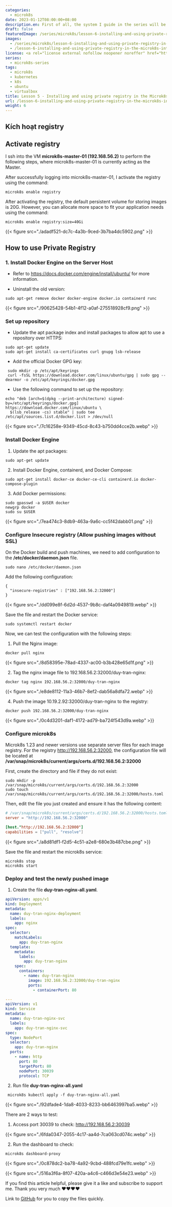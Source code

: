 ```yaml
---
categories:
  - microk8s
date: 2023-01-12T08:00:00+08:00
description.en: First of all, the system I guide in the series will be deployed in the VM environment and the images will not be public to the Internet so I use a private registry
draft: false
featuredImage: /series/microk8s/lesson-6-installing-and-using-private-registry-in-the-microk8s-integrator.webp
images:
  - /series/microk8s/lesson-6-installing-and-using-private-registry-in-the-microk8s-integrator.webp
  - /lesson-6-installing-and-using-private-registry-in-the-microk8s-integrator/images/index.en.png
license: <a rel="license external nofollow noopener noreffer" href="https://creativecommons.org/licenses/by-nc/4.0/" target="_blank">CC BY-NC 4.0</a>
series:
  - microk8s-series
tags:
  - microk8s
  - kubernetes
  - k8s
  - ubuntu
  - virtualbox
title: Lesson 5 - Installing and using private registry in the Microk8s integrator
url: /lesson-6-installing-and-using-private-registry-in-the-microk8s-integrator
weight: 6
---
```


## Kích hoạt registry

## Activate registry

I ssh into the VM **microk8s-master-01 (192.168.56.2)** to perform the following steps, where microk8s-master-01 is currently acting as the Master.

After successfully logging into microk8s-master-01, I activate the registry using the command:

```nginx
microk8s enable registry
```

After activating the registry, the default persistent volume for storing images is 20G. However, you can allocate more space to fit your application needs using the command:

```nginx
microk8s enable registry:size=40Gi
```

{{< figure src="./adadf521-dc7c-4a3b-9ced-3b7ba4dc5902.png" >}}

## How to use Private Registry

### 1. Install **Docker Engine** on the **Server Host**

- Refer to https://docs.docker.com/engine/install/ubuntu/ for more information.

- Uninstall the old version:

```nginx
sudo apt-get remove docker docker-engine docker.io containerd runc
```

{{< figure src="./90625428-54b1-4f12-a0af-275518928cf9.png" >}}

### Set up repository

- Update the apt package index and install packages to allow apt to use a repository over HTTPS:

```nginx
sudo apt-get update
sudo apt-get install ca-certificates curl gnupg lsb-release
```

- Add the official Docker GPG key:

```nginx
 sudo mkdir -p /etc/apt/keyrings
 curl -fsSL https://download.docker.com/linux/ubuntu/gpg | sudo gpg --dearmor -o /etc/apt/keyrings/docker.gpg
```

- Use the following command to set up the repository:

```nginx
echo "deb [arch=$(dpkg --print-architecture) signed-by=/etc/apt/keyrings/docker.gpg] https://download.docker.com/linux/ubuntu \
  $(lsb_release -cs) stable" | sudo tee /etc/apt/sources.list.d/docker.list > /dev/null
```

{{< figure src="./7c16258e-9349-45cd-8c43-b750dd4cce2b.webp" >}}

### Install Docker Engine

1. Update the apt packages:

```nginx
sudo apt-get update
```

2. Install Docker Engine, containerd, and Docker Compose:

```nginx
sudo apt-get install docker-ce docker-ce-cli containerd.io docker-compose-plugin
```

3. Add Docker permissions:

```nginx
sudo gpasswd -a $USER docker
newgrp docker
sudo su $USER
```

{{< figure src="./7ea474c3-8db9-463a-9a6c-cc5f42dabb01.png" >}}

### Configure Insecure registry (Allow pushing images without SSL)

On the Docker build and push machines, we need to add configuration to the **/etc/docker/daemon.json** file.

```nginx
sudo nano /etc/docker/daemon.json
```

Add the following configuration:

```nginx
{
  "insecure-registries" : ["192.168.56.2:32000"]
}
```

{{< figure src="./dd099e8f-6d2d-4537-9b8c-daf4a0949819.webp" >}}

Save the file and restart the Docker service:

```nginx
sudo systemctl restart docker
```

Now, we can test the configuration with the following steps:

1. Pull the Nginx image:

```nginx
docker pull nginx
```

{{< figure src="./8d58395e-78ad-4337-ac00-b3b428e65d1f.png" >}}

2. Tag the nginx image file to 192.168.56.2:32000/duy-tran-nginx:

```nginx
docker tag nginx 192.168.56.2:32000/duy-tran-nginx
```

{{< figure src="./e8de8112-11a3-46b7-8ef2-dab56a8dfa72.webp" >}}

4. Push the image 10.19.2.92:32000/duy-tran-nginx to the registry:

```nginx
docker push 192.168.56.2:32000/duy-tran-nginx
```

{{< figure src="./0c4d3201-daf1-4172-ad79-ba724f543d9a.webp" >}}

### Configure microk8s

Microk8s 1.23 and newer versions use separate server files for each image registry. For the registry http://192.168.56.2:32000, the configuration file will be located at **/var/snap/microk8s/current/args/certs.d/192.168.56.2:32000**

First, create the directory and file if they do not exist:

```nginx
sudo mkdir -p /var/snap/microk8s/current/args/certs.d/192.168.56.2:32000
sudo touch /var/snap/microk8s/current/args/certs.d/192.168.56.2:32000/hosts.toml
```

Then, edit the file you just created and ensure it has the following content:

```toml
# /var/snap/microk8s/current/args/certs.d/192.168.56.2:32000/hosts.toml
server = "http://192.168.56.2:32000"

[host."http://192.168.56.2:32000"]
capabilities = ["pull", "resolve"]
```

{{< figure src="./a8d81df1-f2d5-4c51-a2e8-680e3b487cbe.png" >}}

Save the file and restart the microk8s service:

```nginx
microk8s stop
microk8s start
```

### Deploy and test the newly pushed image

1. Create the file **duy-tran-nginx-all.yaml**.

```yaml
apiVersion: apps/v1
kind: Deployment
metadata:
  name: duy-tran-nginx-deployment
  labels:
    app: nginx
spec:
  selector:
    matchLabels:
      app: duy-tran-nginx
  template:
    metadata:
      labels:
        app: duy-tran-nginx
    spec:
      containers:
        - name: duy-tran-nginx
          image: 192.168.56.2:32000/duy-tran-nginx
          ports:
            - containerPort: 80

---
apiVersion: v1
kind: Service
metadata:
  name: duy-tran-nginx-svc
  labels:
    app: duy-tran-nginx-svc
spec:
  type: NodePort
  selector:
    app: duy-tran-nginx
  ports:
    - name: http
      port: 80
      targetPort: 80
      nodePort: 30039
      protocol: TCP
```

2. Run file **duy-tran-nginx-all.yaml**

```nginx
 microk8s kubectl apply -f duy-tran-nginx-all.yaml
```

{{< figure src="./92dfade4-1da8-4033-8233-bb6463997ba5.webp" >}}

There are 2 ways to test:

1. Access port 30039 to check: http://192.168.56.2:30039

{{< figure src="./6fda0347-2055-4c17-aa4d-7ca063cd074c.webp" >}}

2. Run the dashboard to check:

```nginx
microk8s dashboard-proxy
```

{{< figure src="./0c878dc2-ba78-4a92-9cbd-488fcd79e1fc.webp" >}}

{{< figure src="./516a3f6a-8f07-420a-a4c6-c466d3e54e23.webp" >}}

If you find this article helpful, please give it a like and subscribe to support me.
Thank you very much ♥️♥️♥️♥️

Link to [GitHub](https://github.com/akitectio/microk8s-series/) for you to copy the files quickly.
